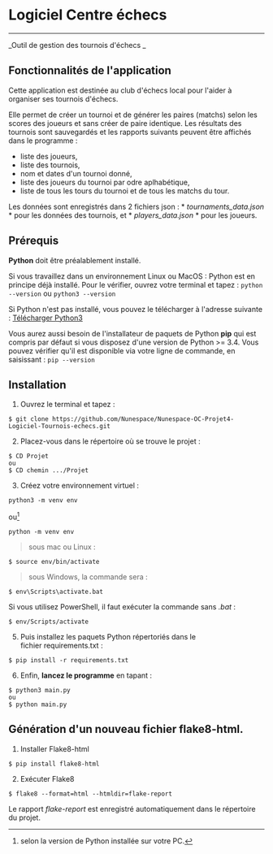 # Logiciel Centre échecs
***
_Outil de gestion des tournois d'échecs _




## Fonctionnalités de l'application

Cette application est destinée au club d'échecs local pour l'aider à organiser ses tournois d'échecs.

Elle permet de créer un tournoi et de générer les paires (matchs) selon les scores des joueurs et sans créer de paire identique. Les résultats des tournois sont sauvegardés et les rapports suivants peuvent être affichés dans le programme :
- liste des joueurs,
- liste des tournois,
- nom et dates d'un tournoi donné,
- liste des joueurs du tournoi par odre aplhabétique,
- liste de tous les tours du tournoi et de tous les matchs du tour.

Les données sont enregistrés dans 2 fichiers json : * *tournaments_data.json* * pour les données des tournois, et * *players_data.json* * pour les joueurs. 



## Prérequis

**Python** doit être préalablement installé.

Si vous travaillez dans un environnement Linux ou MacOS : Python est en principe déjà installé. Pour le vérifier, ouvrez votre terminal et tapez : `python --version` ou `python3 --version`


Si Python n'est pas installé, vous pouvez le télécharger à l'adresse suivante : 
[Télécharger Python3](https://www.python.org/downloads)

Vous aurez aussi besoin de l'installateur de paquets de Python **pip** qui est compris par défaut si vous disposez d'une version de Python >= 3.4. Vous pouvez vérifier qu'il est disponible via votre ligne de commande, en saisissant : `pip --version`



## Installation

1. Ouvrez le terminal et tapez :


```
$ git clone https://github.com/Nunespace/Nunespace-OC-Projet4-Logiciel-Tournois-echecs.git
```


2. Placez-vous dans le répertoire où se trouve le projet :

```
$ CD Projet
ou
$ CD chemin .../Projet
```


3. Créez votre environnement virtuel : 

```
python3 -m venv env 
```

ou[^1]

```
python -m venv env 
```

> sous mac ou Linux :

```
$ source env/bin/activate  
```

> sous Windows, la commande sera :

```
$ env\Scripts\activate.bat
```
Si vous utilisez PowerShell, il faut exécuter la commande sans  *.bat* :
```
$ env/Scripts/activate
```


5. Puis installez les paquets Python répertoriés dans le fichier requirements.txt :

```
$ pip install -r requirements.txt
```


6. Enfin, **lancez le programme** en tapant : 

```
$ python3 main.py
ou
$ python main.py
```



[^1]: selon la version de Python installée sur votre PC.



## Génération d'un nouveau fichier flake8-html.  

1. Installer Flake8-html 

```
$ pip install flake8-html
```

2. Exécuter Flake8 

```
$ flake8 --format=html --htmldir=flake-report
```

Le rapport *flake-report* est enregistré automatiquement dans le répertoire du projet.